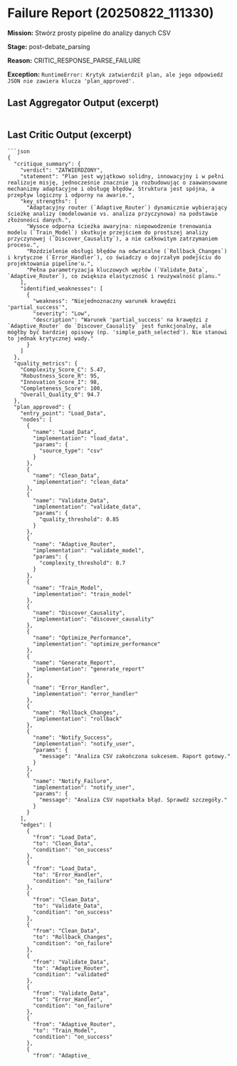 # Failure Report (20250822_111330)

**Mission:** Stwórz prosty pipeline do analizy danych CSV

**Stage:** post-debate_parsing

**Reason:** CRITIC_RESPONSE_PARSE_FAILURE

**Exception:** `RuntimeError: Krytyk zatwierdził plan, ale jego odpowiedź JSON nie zawiera klucza 'plan_approved'.`

## Last Aggregator Output (excerpt)

```

```

## Last Critic Output (excerpt)

```
```json
{
  "critique_summary": {
    "verdict": "ZATWIERDZONY",
    "statement": "Plan jest wyjątkowo solidny, innowacyjny i w pełni realizuje misję, jednocześnie znacznie ją rozbudowując o zaawansowane mechanizmy adaptacyjne i obsługę błędów. Struktura jest spójna, a przepływ logiczny i odporny na awarie.",
    "key_strengths": [
      "Adaptacyjny router (`Adaptive_Router`) dynamicznie wybierający ścieżkę analizy (modelowanie vs. analiza przyczynowa) na podstawie złożoności danych.",
      "Wysoce odporna ścieżka awaryjna: niepowodzenie trenowania modelu (`Train_Model`) skutkuje przejściem do prostszej analizy przyczynowej (`Discover_Causality`), a nie całkowitym zatrzymaniem procesu.",
      "Rozdzielenie obsługi błędów na odwracalne (`Rollback_Changes`) i krytyczne (`Error_Handler`), co świadczy o dojrzałym podejściu do projektowania pipeline'u.",
      "Pełna parametryzacja kluczowych węzłów (`Validate_Data`, `Adaptive_Router`), co zwiększa elastyczność i reużywalność planu."
    ],
    "identified_weaknesses": [
      {
        "weakness": "Niejednoznaczny warunek krawędzi 'partial_success'",
        "severity": "Low",
        "description": "Warunek 'partial_success' na krawędzi z `Adaptive_Router` do `Discover_Causality` jest funkcjonalny, ale mógłby być bardziej opisowy (np. 'simple_path_selected'). Nie stanowi to jednak krytycznej wady."
      }
    ]
  },
  "quality_metrics": {
    "Complexity_Score_C": 5.47,
    "Robustness_Score_R": 95,
    "Innovation_Score_I": 98,
    "Completeness_Score": 100,
    "Overall_Quality_Q": 94.7
  },
  "plan_approved": {
    "entry_point": "Load_Data",
    "nodes": [
      {
        "name": "Load_Data",
        "implementation": "load_data",
        "params": {
          "source_type": "csv"
        }
      },
      {
        "name": "Clean_Data",
        "implementation": "clean_data"
      },
      {
        "name": "Validate_Data",
        "implementation": "validate_data",
        "params": {
          "quality_threshold": 0.85
        }
      },
      {
        "name": "Adaptive_Router",
        "implementation": "validate_model",
        "params": {
          "complexity_threshold": 0.7
        }
      },
      {
        "name": "Train_Model",
        "implementation": "train_model"
      },
      {
        "name": "Discover_Causality",
        "implementation": "discover_causality"
      },
      {
        "name": "Optimize_Performance",
        "implementation": "optimize_performance"
      },
      {
        "name": "Generate_Report",
        "implementation": "generate_report"
      },
      {
        "name": "Error_Handler",
        "implementation": "error_handler"
      },
      {
        "name": "Rollback_Changes",
        "implementation": "rollback"
      },
      {
        "name": "Notify_Success",
        "implementation": "notify_user",
        "params": {
          "message": "Analiza CSV zakończona sukcesem. Raport gotowy."
        }
      },
      {
        "name": "Notify_Failure",
        "implementation": "notify_user",
        "params": {
          "message": "Analiza CSV napotkała błąd. Sprawdź szczegóły."
        }
      }
    ],
    "edges": [
      {
        "from": "Load_Data",
        "to": "Clean_Data",
        "condition": "on_success"
      },
      {
        "from": "Load_Data",
        "to": "Error_Handler",
        "condition": "on_failure"
      },
      {
        "from": "Clean_Data",
        "to": "Validate_Data",
        "condition": "on_success"
      },
      {
        "from": "Clean_Data",
        "to": "Rollback_Changes",
        "condition": "on_failure"
      },
      {
        "from": "Validate_Data",
        "to": "Adaptive_Router",
        "condition": "validated"
      },
      {
        "from": "Validate_Data",
        "to": "Error_Handler",
        "condition": "on_failure"
      },
      {
        "from": "Adaptive_Router",
        "to": "Train_Model",
        "condition": "on_success"
      },
      {
        "from": "Adaptive_
```
